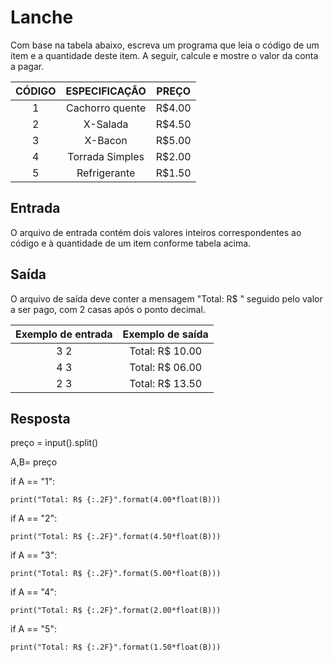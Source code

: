 # Lanche

Com base na tabela abaixo, escreva um programa que leia o código de um item e a quantidade deste item. A seguir, calcule e mostre o valor da conta a pagar.

|    CÓDIGO     |    ESPECIFICAÇÃO     |  PREÇO  |
|:-------------:|:--------------------:|:-------:|
|       1       |     Cachorro quente  |  R$4.00 |
|       2       |     X-Salada         |  R$4.50 |
|       3       |     X-Bacon          |  R$5.00 |
|       4       |     Torrada Simples  |  R$2.00 |
|       5       |     Refrigerante     |  R$1.50 |

## Entrada

O arquivo de entrada contém dois valores inteiros correspondentes ao código e à quantidade de um item conforme tabela acima.


## Saída

O arquivo de saída deve conter a mensagem "Total: R$ " seguido pelo valor a ser pago, com 2 casas após o ponto decimal.

|           **Exemplo de entrada**          |           **Exemplo de saída**          |
|:-----------------------------------------:|:---------------------------------------:|
|3 2                                        |Total: R$ 10.00                          |
|4 3                                        |Total: R$ 06.00                          |
|2 3                                        |Total: R$ 13.50                          |

## Resposta

preço = input().split()

A,B= preço

if A == "1":

    print("Total: R$ {:.2F}".format(4.00*float(B)))

if A == "2":

    print("Total: R$ {:.2F}".format(4.50*float(B)))

if A == "3":

    print("Total: R$ {:.2F}".format(5.00*float(B)))

if A == "4":

    print("Total: R$ {:.2F}".format(2.00*float(B)))

if A == "5":

    print("Total: R$ {:.2F}".format(1.50*float(B))) 